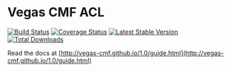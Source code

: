 Vegas CMF ACL
==============

[![Build Status](https://travis-ci.org/vegas-cmf/acl.png?branch=master)](https://travis-ci.org/vegas-cmf/acl)
[![Coverage Status](https://coveralls.io/repos/vegas-cmf/acl/badge.png?branch=master)](https://coveralls.io/r/vegas-cmf/acl?branch=master)
[![Latest Stable Version](https://img.shields.io/packagist/v/vegas-cmf/acl.svg)](https://packagist.org/packages/vegas-cmf/acl)
[![Total Downloads](https://img.shields.io/packagist/dt/vegas-cmf/acl.svg)](https://packagist.org/packages/vegas-cmf/acl)

Read the docs at [http://vegas-cmf.github.io/1.0/guide.html](http://vegas-cmf.github.io/1.0/guide.html)

